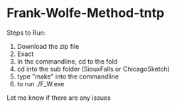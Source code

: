 # Frank-Wolfe-Method-tntp

Steps to Run:
1) Download the zip file
2) Exact
3) In the commandline, cd to the fold
4) cd into the sub folder (SiouxFalls or ChicagoSketch)
5) type "make" into the commandline
6) to run ./F_W.exe

Let me know if there are any issues
